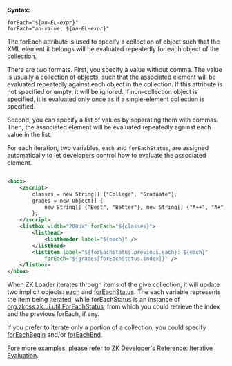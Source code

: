 **Syntax:**

`forEach="${`*`an-EL-expr`*`}"`  
`forEach="`*`an-value`*`, ${`*`an-EL-expr`*`}"`

The forEach attribute is used to specify a collection of object such
that the XML element it belongs will be evaluated repeatedly for each
object of the collection.

There are two formats. First, you specify a value without comma. The
value is usually a collection of objects, such that the associated
element will be evaluated repeatedly against each object in the
collection. If this attribute is not specified or empty, it will be
ignored. If non-collection object is specified, it is evaluated only
once as if a single-element collection is specified.

Second, you can specify a list of values by separating them with commas.
Then, the associated element will be evaluated repeatedly against each
value in the list.

For each iteration, two variables, `each` and `forEachStatus`, are
assigned automatically to let developers control how to evaluate the
associated element.

```xml

<hbox>
    <zscript>
        classes = new String[] {"College", "Graduate"};
        grades = new Object[] {
            new String[] {"Best", "Better"}, new String[] {"A++", "A+", "A"}
        };
    </zscript>
    <listbox width="200px" forEach="${classes}">
        <listhead>
            <listheader label="${each}" />
        </listhead>
        <listitem label="${forEachStatus.previous.each}: ${each}"
            forEach="${grades[forEachStatus.index]}" />
    </listbox>
</hbox>
```

When ZK Loader iterates through items of the give collection, it will
update two implicit objects:
[each](zuml_ref/el_expressions/implicit_objects/each)
and
[forEachStatus](zuml_ref/el_expressions/implicit_objects/foreachstatus).
The each variable represents the item being iterated, while
forEachStatus is an instance of
[org.zkoss.zk.ui.util.ForEachStatus](https://www.zkoss.org/javadoc/latest/zk/org/zkoss/zk/ui/util/ForEachStatus.html),
from which you could retrieve the index and the previous forEach, if
any.

If you prefer to iterate only a portion of a collection, you could
specify
[forEachBegin](zuml_ref/zuml/attributes/foreachbegin)
and/or
[forEachEnd](zuml_ref/zuml/attributes/foreachend).

Fore more examples, please refer to [ZK Developer's Reference: Iterative Evaluation]({{site.baseurl}}/zk_dev_ref/ui_composing/iterative_evaluation).


